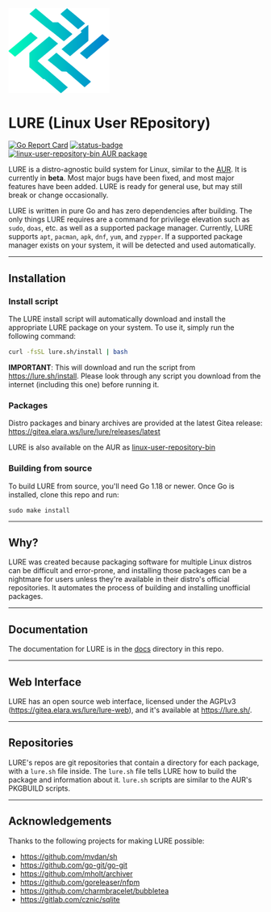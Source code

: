 <img src="assets/logo.png" alt="LURE Logo" width="200">

# LURE (Linux User REpository)

[![Go Report Card](https://goreportcard.com/badge/go.elara.ws/lure)](https://goreportcard.com/report/go.elara.ws/lure)
[![status-badge](https://ci.elara.ws/api/badges/lure/lure/status.svg)](https://ci.elara.ws/lure/lure)
[![linux-user-repository-bin AUR package](https://img.shields.io/aur/version/linux-user-repository-bin?label=linux-user-repository-bin&logo=archlinux)](https://aur.archlinux.org/packages/linux-user-repository-bin/)

LURE is a distro-agnostic build system for Linux, similar to the [AUR](https://wiki.archlinux.org/title/Arch_User_Repository). It is currently in **beta**. Most major bugs have been fixed, and most major features have been added. LURE is ready for general use, but may still break or change occasionally.

LURE is written in pure Go and has zero dependencies after building. The only things LURE requires are a command for privilege elevation such as `sudo`, `doas`, etc. as well as a supported package manager. Currently, LURE supports `apt`, `pacman`, `apk`, `dnf`, `yum`, and `zypper`. If a supported package manager exists on your system, it will be detected and used automatically.

---

## Installation

### Install script

The LURE install script will automatically download and install the appropriate LURE package on your system. To use it, simply run the following command:

```bash
curl -fsSL lure.sh/install | bash
```

**IMPORTANT**: This will download and run the script from https://lure.sh/install. Please look through any script you download from the internet (including this one) before running it.

### Packages

Distro packages and binary archives are provided at the latest Gitea release: https://gitea.elara.ws/lure/lure/releases/latest

LURE is also available on the AUR as [linux-user-repository-bin](https://aur.archlinux.org/packages/linux-user-repository-bin)

### Building from source

To build LURE from source, you'll need Go 1.18 or newer. Once Go is installed, clone this repo and run:

```shell
sudo make install
```

---

## Why?

LURE was created because packaging software for multiple Linux distros can be difficult and error-prone, and installing those packages can be a nightmare for users unless they're available in their distro's official repositories. It automates the process of building and installing unofficial packages.

---

## Documentation

The documentation for LURE is in the [docs](docs) directory in this repo.

---

## Web Interface

LURE has an open source web interface, licensed under the AGPLv3 (https://gitea.elara.ws/lure/lure-web), and it's available at https://lure.sh/.

---

## Repositories

LURE's repos are git repositories that contain a directory for each package, with a `lure.sh` file inside. The `lure.sh` file tells LURE how to build the package and information about it. `lure.sh` scripts are similar to the AUR's PKGBUILD scripts.

---

## Acknowledgements

Thanks to the following projects for making LURE possible:

- https://github.com/mvdan/sh
- https://github.com/go-git/go-git
- https://github.com/mholt/archiver
- https://github.com/goreleaser/nfpm
- https://github.com/charmbracelet/bubbletea
- https://gitlab.com/cznic/sqlite